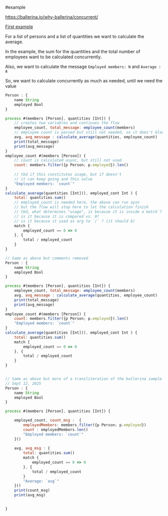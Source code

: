 #example


https://ballerina.io/why-ballerina/concurrent/

[First example](https://ballerina.io/why-ballerina/concurrent/#:~:text=import%20ballerina/io,y)


For a list of persons and a list of quantities we want to calculate the average. 

In the example, the sum for the quantities and the total number of employees want to be calculated concurrently. 

Also, we want to calculate the message `Employed members: N` and `Average : A`

So, we want to calculate concurrently as much as needed, until we need the value

```js
Person : {
	name String
	employed Bool
}

process #(members [Person], quantities [Int]) {
	// creates two variables and continues the flow
	employee_count, total_message: employee_count(members)
	// employee count is passed but still not needed, so it does't block
	avg, avg_message : calculate_average(quantities, employee_count)
	print(total_message)
	print(avg_message)
}
employee_count #(members [Person]) {
	// count is calculated async, but still not used
    count: members.filter({p Person; p.employed}).len()
	
	// tbd if this constitutes usage, but if doesn't 
	// it can keep going and this value
	"Employed members: `count`"
}
calculate_average(quantities [Int](), employed_cont Int ) {
	total: quantities.sum()
	// employed_count is needed here, the above can run aysn
	// but the flow will stop here to let the calculation finish
	// tbd, what determines "usage", is because it is inside a`match`? 
	// is it because it is compared vs. 0? 
	// is it because it used as arg to `/` ? (it should b)
	match { 
		employed_count == 0 => 0
	}, {
	    total / employed_count	
	}
}
```

```js
// Same as above but comments removed
Person : {
	name String
	employed Bool
}

process #(members [Person], quantities [Int]) {
	employee_count, total_message: employee_count(members)
	avg, avg_message : calculate_average(quantities, employee_count)
	print(total_message)
	print(avg_message)
}
employee_count #(members [Person]) {
    count: members.filter({p Person; p.employed}).len()
	"Employed members: `count`"
}
calculate_average(quantities [Int](), employed_cont Int ) {
	total: quantities.sum()
	match { 
		employed_count == 0 => 0
	}, {
	    total / employed_count	
	}
}
```

```js

// Same as above but more of a transliteration of the ballerina sample
// Sept 12, 2025
Person : {
	name String
	employed Bool
}

process #(members [Person], quantities [Int]) {

	employed_count, count_msg :  { 
	    employedMembers: members.filter({p Person; p.employed})
		count : employedMembers.len()
		"Employed members: `count`"
    }()
	
	avg, avg_msg : {
		total: quantities.sum()
		match { 
			employed_count == 0 => 0
		}, {
			total / employed_count
		}
		"Average: `avg`"
	}()
	print(count_msg)
	print(avg_msg)
	

}
```
